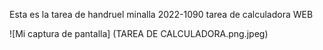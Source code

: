 Esta es la tarea de handruel minalla 2022-1090 tarea de calculadora WEB

![Mi captura de pantalla] (TAREA DE CALCULADORA.png.jpeg)